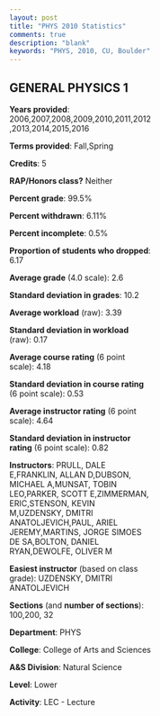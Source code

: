 ```yaml
---
layout: post
title: "PHYS 2010 Statistics"
comments: true
description: "blank"
keywords: "PHYS, 2010, CU, Boulder"
--- 
```

<head>
<script src="https://ajax.googleapis.com/ajax/libs/jquery/2.1.3/jquery.min.js"></script>
<script src="https://dl.dropboxusercontent.com/s/pc42nxpaw1ea4o9/highcharts.js?dl=0"></script>
<!-- <script src="../assets/js/highcharts.js"></script> -->
<style type="text/css">@font-face {
	font-family: "Bebas Neue";
	src: url(https://www.filehosting.org/file/details/544349/BebasNeue%20Regular.otf) format("opentype");
	}
	h1.Bebas { 
		font-family: "Bebas Neue", Verdana, Tahoma;
	}
</style>
</head>
<body>
	<div id="container" style="float: right; width: 45%; height: 88%; margin-left: 2.5%; margin-right: 2.5%;"></div>
	<script language="JavaScript">
		$(document).ready(function() {
		var chart = {type: 'column'};
		var title = {text: 'Grade Distribution'};
		var xAxis = {categories: ['A','B','C','D','F'],crosshair: true};
		var yAxis = {min: 0,title: {text: 'Percentage'}};
		var tooltip = {headerFormat: '<center><b><span style="font-size:20px">{point.key}</span></b></center>',
		               pointFormat: '<td style="padding:0"><b>{point.y:.1f}%</b></td>',
		               footerFormat: '</table>',shared: true,useHTML: true};
		var plotOptions = {column: {pointPadding: 0.0,borderWidth: 0}};  
		var credits = {enabled: false};var series= [{name: 'Percent',data: [22.48,33.85,33.37,6.15,4.14,]}];
		var json = {};
		json.chart = chart;
		json.title = title;
		json.tooltip = tooltip;
		json.xAxis = xAxis;
		json.yAxis = yAxis;  
		json.series = series;
		json.plotOptions = plotOptions;  
		json.credits = credits;
		$('#container').highcharts(json);
	});
	</script>
</body>
			   
## GENERAL PHYSICS 1

**Years provided**: 2006,2007,2008,2009,2010,2011,2012,2013,2014,2015,2016

**Terms provided**: Fall,Spring

**Credits**: 5

**RAP/Honors class?** Neither

**Percent grade**: 99.5%

**Percent withdrawn**: 6.11%

**Percent incomplete**: 0.5%

**Proportion of students who dropped**: 6.17

**Average grade** (4.0 scale): 2.6

**Standard deviation in grades**: 10.2

**Average workload** (raw): 3.39

**Standard deviation in workload** (raw): 0.17

**Average course rating** (6 point scale): 4.18

**Standard deviation in course rating** (6 point scale): 0.53

**Average instructor rating** (6 point scale): 4.64

**Standard deviation in instructor rating** (6 point scale): 0.82

**Instructors**: PRULL, DALE E,FRANKLIN, ALLAN D,DUBSON, MICHAEL A,MUNSAT, TOBIN LEO,PARKER, SCOTT E,ZIMMERMAN, ERIC,STENSON, KEVIN M,UZDENSKY, DMITRI ANATOLJEVICH,PAUL, ARIEL JEREMY,MARTINS, JORGE SIMOES DE SA,BOLTON, DANIEL RYAN,DEWOLFE, OLIVER M

**Easiest instructor** (based on class grade): UZDENSKY, DMITRI ANATOLJEVICH

**Sections** (and **number of sections**): 100,200, 32

**Department**: PHYS

**College**: College of Arts and Sciences

**A&S Division**: Natural Science

**Level**: Lower

**Activity**: LEC - Lecture